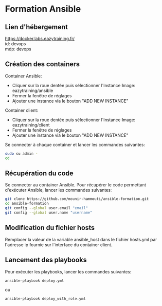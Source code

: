 # Formation Ansible

## Lien d'hébergement

https://docker.labs.eazytraining.fr/  
id: devops  
mdp: devops

## Création des containers

Container Ansible:

- Cliquer sur la roue dentée puis sélectionner l'Instance Image: eazytraining/ansible
- Fermer la fenêtre de réglages
- Ajouter une instance via le bouton "ADD NEW INSTANCE"

Container client:

- Cliquer sur la roue dentée puis sélectionner l'Instance Image: eazytraining/client
- Fermer la fenêtre de réglages
- Ajouter une instance via le bouton "ADD NEW INSTANCE"

Se connecter à chaque container et lancer les commandes suivantes:

```sh
sudo su admin -
cd
```

## Récupération du code

Se connecter au container Ansible.
Pour récupérer le code permettant d'exécuter Ansible, lancer les commandes suivantes:

```sh
git clone https://github.com/mounir-hammouti/ansible-formation.git
cd ansible-formation
git config --global user.email "email"
git config --global user.name "username"
```

## Modification du fichier hosts

Remplacer la valeur de la variable ansible_host dans le fichier hosts.yml par l'adresse ip fournie sur l'interface du container client.

## Lancement des playbooks

Pour exécuter les playbooks, lancer les commandes suivantes:

```sh
ansible-playbook deploy.yml
```

ou

```sh
ansible-playbook deploy_with_role.yml
```
